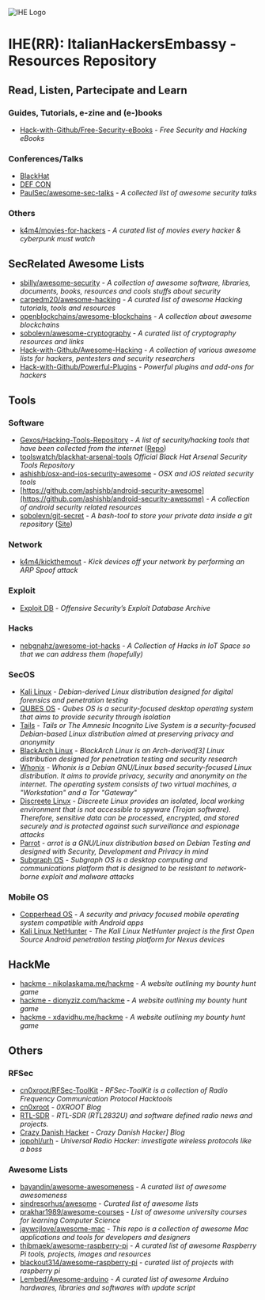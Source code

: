 ![IHE Logo](https://avatars1.githubusercontent.com/u/36404468?s=100)

# IHE(RR): ItalianHackersEmbassy - Resources Repository

[comment]: # "## Italian Resources"

[comment]: # "* ???"


## Read, Listen, Partecipate and Learn

[comment]: # "### Sites, Blogs and Forums"

### Guides, Tutorials, e-zine and (e-)books
* [Hack-with-Github/Free-Security-eBooks](https://github.com/Hack-with-Github/Free-Security-eBooks) - *Free Security and Hacking eBooks*

[comment]: # "### Presentation Repositories"

[comment]: # "### To Follow"

### Conferences/Talks
* [BlackHat](http://www.blackhat.com)
* [DEF CON](https://www.defcon.org)
* [PaulSec/awesome-sec-talks](https://github.com/PaulSec/awesome-sec-talks) - *A collected list of awesome security talks*

### Others
* [k4m4/movies-for-hackers](https://github.com/k4m4/movies-for-hackers) - *A curated list of movies every hacker & cyberpunk must watch*

## SecRelated Awesome Lists
* [sbilly/awesome-security](https://github.com/sbilly/awesome-security) - *A collection of awesome software, libraries, documents, books, resources and cools stuffs about security*
* [carpedm20/awesome-hacking](https://github.com/carpedm20/awesome-hacking) - *A curated list of awesome Hacking tutorials, tools and resources*
* [openblockchains/awesome-blockchains](https://github.com/openblockchains/awesome-blockchains) - *A collection about awesome blockchains*
* [sobolevn/awesome-cryptography](https://github.com/sobolevn/awesome-cryptography) - *A curated list of cryptography resources and links*
* [Hack-with-Github/Awesome-Hacking](https://github.com/Hack-with-Github/Awesome-Hacking) - *A collection of various awesome lists for hackers, pentesters and security researchers*
* [Hack-with-Github/Powerful-Plugins](https://github.com/Hack-with-Github/Powerful-Plugins) - *Powerful plugins and add-ons for hackers*

## Tools
### Software
* [Gexos/Hacking-Tools-Repository](http://gexos.github.io/Hacking-Tools-Repository/) - *A list of security/hacking tools that have been collected from the internet* ([Repo](https://github.com/Gexos/Hacking-Tools-Repository))
* [toolswatch/blackhat-arsenal-tools](https://github.com/toolswatch/blackhat-arsenal-tools) *Official Black Hat Arsenal Security Tools Repository*
* [ashishb/osx-and-ios-security-awesome](https://github.com/ashishb/osx-and-ios-security-awesome) - *OSX and iOS related security tools*
* [https://github.com/ashishb/android-security-awesome](https://github.com/ashishb/android-security-awesome) - *A collection of android security related resources*
* [sobolevn/git-secret](https://github.com/sobolevn/git-secret) - *A bash-tool to store your private data inside a git repository* ([Site](http://git-secret.io))

### Network
* [k4m4/kickthemout](https://github.com/k4m4/kickthemout) - *Kick devices off your network by performing an ARP Spoof attack*

### Exploit
* [Exploit DB](https://www.exploit-db.com) - *Offensive Security’s Exploit Database Archive*

### Hacks
* [nebgnahz/awesome-iot-hacks](https://github.com/nebgnahz/awesome-iot-hacks) - *A Collection of Hacks in IoT Space so that we can address them (hopefully)*

### SecOS
* [Kali Linux](https://www.kali.org) -  *Debian-derived Linux distribution designed for digital forensics and penetration testing*
* [QUBES OS](https://www.qubes-os.org) - *Qubes OS is a security-focused desktop operating system that aims to provide security through isolation*
* [Tails](https://tails.boum.org) - *Tails or The Amnesic Incognito Live System is a security-focused Debian-based Linux distribution aimed at preserving privacy and anonymity*
* [BlackArch Linux](https://blackarch.org) - *BlackArch Linux is an Arch-derived[3] Linux distribution designed for penetration testing and security research*
* [Whonix](https://www.whonix.org) - *Whonix is a Debian GNU/Linux based security-focused Linux distribution. It aims to provide privacy, security and anonymity on the internet. The operating system consists of two virtual machines, a "Workstation" and a Tor "Gateway"*
* [Discreete Linux](https://www.discreete-linux.org/) - *Discreete Linux provides an isolated, local working environment that is not accessible to spyware (Trojan software). Therefore, sensitive data can be processed, encrypted, and stored securely and is protected against such surveillance and espionage attacks*
* [Parrot](https://www.parrotsec.org) - *arrot is a GNU/Linux distribution based on Debian Testing and designed with Security, Development and Privacy in mind*
* [Subgraph OS](https://subgraph.com) - *Subgraph OS is a desktop computing and communications platform that is designed to be resistant to network-borne exploit and malware attacks*

### Mobile OS
* [Copperhead OS](https://copperhead.co) - *A security and privacy focused mobile operating system compatible with Android apps*
* [Kali Linux NetHunter](https://www.kali.org/kali-linux-nethunter/) - *The Kali Linux NetHunter project is the first Open Source Android penetration testing platform for Nexus devices*


[comment]: # "### Mobile"

[comment]: # "### Hardware"


## HackMe
* [hackme - nikolaskama.me/hackme](https://nikolaskama.me/hackme/) - *A website outlining my bounty hunt game*
* [hackme - dionyziz.com/hackme](https://dionyziz.com/hackme/) - *A website outlining my bounty hunt game*
* [hackme - xdavidhu.me/hackme](https://xdavidhu.me/hackme/) - *A website outlining my bounty hunt game*

## Others
### RFSec
* [cn0xroot/RFSec-ToolKit](https://github.com/cn0xroot/RFSec-ToolKit) - *RFSec-ToolKit is a collection of Radio Frequency Communication Protocol Hacktools*
* [cn0xroot](https://cn0xroot.com) - *0XROOT Blog*
* [RTL-SDR](https://www.rtl-sdr.com) - *RTL-SDR (RTL2832U) and software defined radio news and projects.*
* [Crazy Danish Hacker](https://www.crazydanishhacker.com) - *Crazy Danish Hacker] Blog*
* [jopohl/urh](https://github.com/jopohl/urh) - *Universal Radio Hacker: investigate wireless protocols like a boss*

### Awesome Lists
* [bayandin/awesome-awesomeness](https://github.com/bayandin/awesome-awesomeness) - *A curated list of awesome awesomeness*
* [sindresorhus/awesome](https://github.com/sindresorhus/awesome) - *Curated list of awesome lists*
* [prakhar1989/awesome-courses](https://github.com/prakhar1989/awesome-courses) - *List of awesome university courses for learning Computer Science*
* [jaywcjlove/awesome-mac](https://github.com/jaywcjlove/awesome-mac#security-tools) - *This repo is a collection of awesome Mac applications and tools for developers and designers*
* [thibmaek/awesome-raspberry-pi](https://github.com/thibmaek/awesome-raspberry-pi) - *A curated list of awesome Raspberry Pi tools, projects, images and resources*
* [blackout314/awesome-raspberry-pi](https://github.com/blackout314/awesome-raspberry-pi) - *curated list of projects with raspberry pi*
* [Lembed/Awesome-arduino](https://github.com/Lembed/Awesome-arduino) - *A curated list of awesome Arduino hardwares, libraries and softwares with update script*